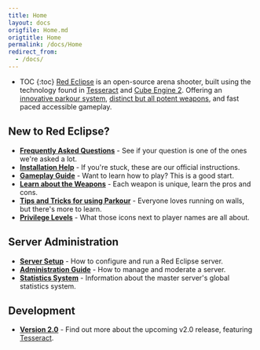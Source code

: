 ```yaml
---
title: Home
layout: docs
origfile: Home.md
origtitle: Home
permalink: /docs/Home
redirect_from:
  - /docs/
---
```

* TOC
{:toc}
[Red Eclipse](/) is an open-source arena shooter, built using the technology found in [Tesseract](http://tesseract.gg/) and [Cube Engine 2](http://cubeengine.com/). Offering an [innovative parkour system](Parkour-Guide), [distinct but all potent weapons](Weapons-Guide), and fast paced accessible gameplay.

## New to Red Eclipse?
- **[Frequently Asked Questions](FAQ)** - See if your question is one of the ones we're asked a lot.
- **[Installation Help](Install-Guide)** - If you're stuck, these are our official instructions.
- **[Gameplay Guide](Gameplay-Guide)** - Want to learn how to play? This is a good start.
- **[Learn about the Weapons](Weapons-Guide)** - Each weapon is unique, learn the pros and cons.
- **[Tips and Tricks for using Parkour](Parkour-Guide)** - Everyone loves running on walls, but there's more to learn.
- **[Privilege Levels](Privileges)** - What those icons next to player names are all about.

## Server Administration
- **[Server Setup](Server-Setup)** - How to configure and run a Red Eclipse server.
- **[Administration Guide](Admin-Guide)** - How to manage and moderate a server.
- **[Statistics System](Statistics-System)** - Information about the master server's global statistics system.

## Development
- **[Version 2.0](Information-for-v2.0)** - Find out more about the upcoming v2.0 release, featuring [Tesseract](http://tesseract.gg/).